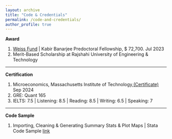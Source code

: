 ```yaml
---
layout: archive
title: "Code & Credentials"
permalink: /code-and-credentials/
author_profile: true
---
```


**Award**
  1. [Weiss Fund](https://bfi.uchicago.edu/scholar/nishat-akter-juy/) | Kabir Banarjee Predoctoral Fellowship, $ 72,700. Jul 2023
  2. Merit-Based Scholarship at Rajshahi University of Engineering & Technology

---
**Certification**
  1. Microeconomics, Massachusetts Institute of Technology,[(Certificate)](https://mitxonline.mit.edu/certificate/fb711c8c-63be-4541-a431-69f1a8cbacc6/) Sep 2024
  2. GRE: Quant 165
  3. IELTS: 7.5 | Listening: 8.5 | Reading: 8.5 | Writing: 6.5 | Speaking: 7

---
**Code Sample**
  1. Importing, Cleaning & Generating Summary Stats & Plot Maps | Stata Code Sample [link](https://drive.google.com/file/d/15irmXHk69s6mt-edzZneaUQCinLUQFfm/view?usp=sharing)
